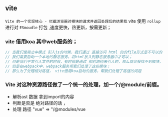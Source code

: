 ## vite
`Vite 的一个实现核心 - 拦截浏览器对模块的请求并返回处理后的结果我`
vite 使用 `rollup` 进行对 `ESmoudle` 打包 ,速度更快，热更新，按需更新；
### vite 借用koa 其中web服务的；
```js
// 当我们使用之中模式 引入js的时候，我们通过 直接访问 html 的的file形式是不可以的，
// 我们需要启动一个本地的静态服务，将html放入到静态服务器中才可以；
// 但是我们平常引入文件的时候，有时候是通过 相对路径来引入的，那么就会报找不到模块，
// 但是在webpack中，webpack服务帮我们处理了这些模块；
// 那么为了处理相对路径， vite借用koa启动的服务，帮我们处理了路径的问题

```
### Vite 对这种资源路径做了一个统一的处理，加一个/@module/前缀。
- 解析ast 数据  拿到import的内容
- 判断是否是 绝对路径的话 ，
- 处理 路径  "vue" => "/@modules/vue
